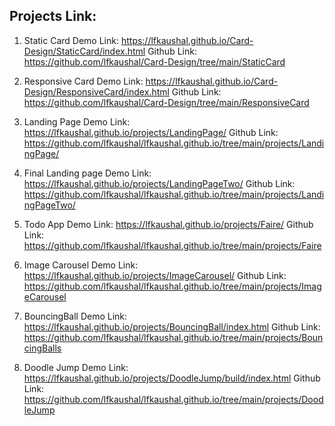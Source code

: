## Projects Link:

1. Static Card
   Demo Link: https://lfkaushal.github.io/Card-Design/StaticCard/index.html
   Github Link: https://github.com/lfkaushal/Card-Design/tree/main/StaticCard

2. Responsive Card
   Demo Link: https://lfkaushal.github.io/Card-Design/ResponsiveCard/index.html
   Github Link: https://github.com/lfkaushal/Card-Design/tree/main/ResponsiveCard

3. Landing Page
   Demo Link: https://lfkaushal.github.io/projects/LandingPage/
   Github Link: https://github.com/lfkaushal/lfkaushal.github.io/tree/main/projects/LandingPage/

4. Final Landing page
   Demo Link: https://lfkaushal.github.io/projects/LandingPageTwo/
   Github Link: https://github.com/lfkaushal/lfkaushal.github.io/tree/main/projects/LandingPageTwo/

5. Todo App
   Demo Link: https://lfkaushal.github.io/projects/Faire/
   Github Link: https://github.com/lfkaushal/lfkaushal.github.io/tree/main/projects/Faire

6. Image Carousel
   Demo Link: https://lfkaushal.github.io/projects/ImageCarousel/
   Github Link: https://github.com/lfkaushal/lfkaushal.github.io/tree/main/projects/ImageCarousel

7. BouncingBall
   Demo Link: https://lfkaushal.github.io/projects/BouncingBall/index.html
   Github Link: https://github.com/lfkaushal/lfkaushal.github.io/tree/main/projects/BouncingBalls

8. Doodle Jump
   Demo Link: https://lfkaushal.github.io/projects/DoodleJump/build/index.html
   Github Link: https://github.com/lfkaushal/lfkaushal.github.io/tree/main/projects/DoodleJump
